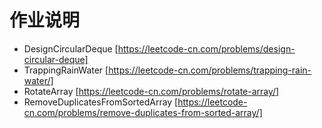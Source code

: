 # 作业说明

* DesignCircularDeque [https://leetcode-cn.com/problems/design-circular-deque]
* TrappingRainWater [https://leetcode-cn.com/problems/trapping-rain-water/]
* RotateArray [https://leetcode-cn.com/problems/rotate-array/]
* RemoveDuplicatesFromSortedArray [https://leetcode-cn.com/problems/remove-duplicates-from-sorted-array/]
